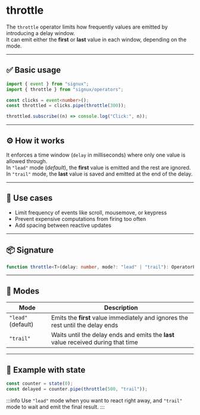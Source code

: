 # throttle

The `throttle` operator limits how frequently values are emitted by introducing a delay window.  
It can emit either the **first** or **last** value in each window, depending on the mode.

---

## ✅ Basic usage

```ts
import { event } from "signux";
import { throttle } from "signux/operators";

const clicks = event<number>();
const throttled = clicks.pipe(throttle(300));

throttled.subscribe((n) => console.log("Click:", n));
```

---

## ⚙️ How it works

It enforces a time window (`delay` in milliseconds) where only one value is allowed through.  
In `"lead"` mode (_default_), the **first** value is emitted and the rest are ignored.  
In `"trail"` mode, the **last** value is saved and emitted at the end of the delay.

---

## 🧩 Use cases

- Limit frequency of events like scroll, mousemove, or keypress
- Prevent expensive computations from firing too often
- Add spacing between reactive updates

---

## 📦 Signature

```ts
function throttle<T>(delay: number, mode?: "lead" | "trail"): OperatorFn<T>;
```

---

## 🔀 Modes

| Mode               | Description                                                                       |
| ------------------ | --------------------------------------------------------------------------------- |
| `"lead"` (default) | Emits the **first** value immediately and ignores the rest until the delay ends   |
| `"trail"`          | Waits until the delay ends and emits the **last** value received during that time |

---

## 🧪 Example with state

```ts
const counter = state(0);
const delayed = counter.pipe(throttle(500, "trail"));
```

:::info
Use `"lead"` mode when you want to react right away, and `"trail"` mode to wait and emit the final result.
:::
